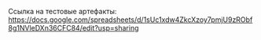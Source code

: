 Ссылка на тестовые артефакты: https://docs.google.com/spreadsheets/d/1sUc1xdw4ZkcXzoy7pmjU9zRObf8g1NVleDXn36CFC84/edit?usp=sharing 
